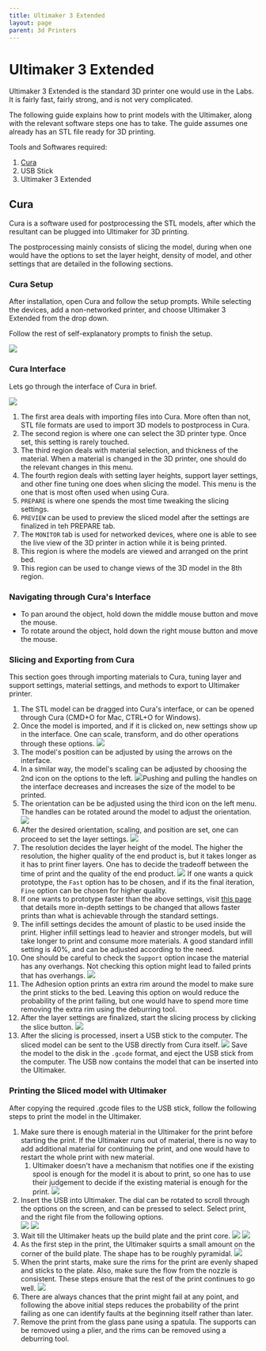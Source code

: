 ```yaml
---
title: Ultimaker 3 Extended
layout: page
parent: 3d Printers
---
```


# Ultimaker 3 Extended

Ultimaker 3 Extended is the standard 3D printer one would use in the Labs. It is fairly fast, fairly strong, and is not very complicated.

The following guide explains how to print models with the Ultimaker, along with the relevant software steps one has to take. The guide assumes one already has an STL file ready for 3D printing.

Tools and Softwares required:

1.  [Cura](https://ultimaker.com/software/ultimaker-cura)
2.  USB Stick
3.  Ultimaker 3 Extended

## Cura

Cura is a software used for postprocessing the STL models, after which the resultant can be plugged into Ultimaker for 3D printing.

The postprocessing mainly consists of slicing the model, during when one would have the options to set the layer height, density of model, and other settings that are detailed in the following sections.

### Cura Setup

After installation, open Cura and follow the setup prompts. While selecting the devices, add a non-networked printer, and choose Ultimaker 3 Extended from the drop down.

Follow the rest of self-explanatory prompts to finish the setup.

![](../../assets/images/Ultimaker3_Guide/CuraSetup.png)

### Cura Interface

Lets go through the interface of Cura in brief.

![](../../assets/images/Ultimaker3_Guide/CuraHome.png)

1. The first area deals with importing files into Cura. More often than not, STL file formats are used to import 3D models to postprocess in Cura.
2. The second region is where one can select the 3D printer type. Once set, this setting is rarely touched.
3. The third region deals with material selection, and thickness of the material. When a material is changed in the 3D printer, one should do the relevant changes in this menu.
4. The fourth region deals with setting layer heights, support layer settings, and other fine tuning one does when slicing the model. This menu is the one that is most often used when using Cura.
5. `PREPARE` is where one spends the most time tweaking the slicing settings.
6. `PREVIEW` can be used to preview the sliced model after the settings are finalized in teh PREPARE tab.
7. The `MONITOR` tab is used for networked devices, where one is able to see the live view of the 3D printer in action while it is being printed.
8. This region is where the models are viewed and arranged on the print bed.
9. This region can be used to change views of the 3D model in the 8th region.

### Navigating through Cura's Interface

-   To pan around the object, hold down the middle mouse button and move the mouse.
-   To rotate around the object, hold down the right mouse button and move the mouse.

### Slicing and Exporting from Cura

This section goes through importing materials to Cura, tuning layer and support settings, material settings, and methods to export to Ultimaker printer.

1. The STL model can be dragged into Cura's interface, or can be opened through Cura (CMD+O for Mac, CTRL+O for Windows).
2. Once the model is imported, and if it is clicked on, new settings show up in the interface. One can scale, transform, and do other operations through these options. ![](../../assets/images/Ultimaker3_Guide/ModelImport.png)
3. The model's position can be adjusted by using the arrows on the interface.
4. In a similar way, the model's scaling can be adjusted by choosing the 2nd icon on the options to the left. ![](../../assets/images/Ultimaker3_Guide/Scaling.png)Pushing and pulling the handles on the interface decreases and increases the size of the model to be printed.
5. The orientation can be be adjusted using the third icon on the left menu. The handles can be rotated around the model to adjust the orientation. ![](../../assets/images/Ultimaker3_Guide/Orientation.png)
6. After the desired orientation, scaling, and position are set, one can proceed to set the layer settings. ![](../../assets/images/Ultimaker3_Guide/LayerSettings.png)
7. The resolution decides the layer height of the model. The higher the resolution, the higher quality of the end product is, but it takes longer as it has to print finer layers. One has to decide the tradeoff between the time of print and the quality of the end product. ![](../../assets/images/Ultimaker3_Guide/LayerResolution.png) If one wants a quick prototype, the `Fast` option has to be chosen, and if its the final iteration, `Fine` option can be chosen for higher quality.
8. If one wants to prototype faster than the above settings, visit [this page](../../how_to/print_faster.md) that details more in-depth settings to be changed that allows faster prints than what is achievable through the standard settings.
9. The infill settings decides the amount of plastic to be used inside the print. Higher infill settings lead to heavier and stronger models, but will take longer to print and consume more materials. A good standard infill setting is 40%, and can be adjusted according to the need.
10. One should be careful to check the `Support` option incase the material has any overhangs. Not checking this option might lead to failed prints that has overhangs. ![](../../assets/images/Ultimaker3_Guide/Support.png)
11. The Adhesion option prints an extra rim around the model to make sure the print sticks to the bed. Leaving this option on would reduce the probability of the print failing, but one would have to spend more time removing the extra rim using the deburring tool.
12. After the layer settings are finalized, start the slicing process by clicking the slice button. ![](../../assets/images/Ultimaker3_Guide/slicing.png)
13. After the slicing is processed, insert a USB stick to the computer. The sliced model can be sent to the USB directly from Cura itself. ![](../../assets/images/Ultimaker3_Guide/savetodisk.png) Save the model to the disk in the `.gcode` format, and eject the USB stick from the computer. The USB now contains the model that can be inserted into the Ultimaker.

### Printing the Sliced model with Ultimaker

After copying the required .gcode files to the USB stick, follow the following steps to print the model in the Ultimaker.

1. Make sure there is enough material in the Ultimaker for the print before starting the print. If the Ultimaker runs out of material, there is no way to add additional material for continuing the print, and one would have to restart the whole print with new material.
    1. Ultimaker doesn't have a mechanism that notifies one if the existing spool is enough for the model it is about to print, so one has to use their judgement to decide if the existing material is enough for the print.
       ![](../../assets/images/Ultimaker3_Guide/spoolcheck.jpg)
2. Insert the USB into Ultimaker. The dial can be rotated to scroll through the options on the screen, and can be pressed to select. Select print, and the right file from the following options.  
   ![](../../assets/images/Ultimaker3_Guide/selectprint.jpg)
   ![](../../assets/images/Ultimaker3_Guide/selectmodeltoprint.jpg)
3. Wait till the Ultimaker heats up the build plate and the print core.
   ![](../../assets/images/Ultimaker3_Guide/heatbuildplate.jpg)
   ![](../../assets/images/Ultimaker3_Guide/heatprintcore.jpg)
4. As the first step in the print, the Ultimaker squirts a small amount on the corner of the build plate. The shape has to be roughly pyramidal.
   ![](../../assets/images/Ultimaker3_Guide/initsquirt.jpg)
5. When the print starts, make sure the rims for the print are evenly shaped and sticks to the plate. Also, make sure the flow from the nozzle is consistent. These steps ensure that the rest of the print continues to go well.
   ![](../../assets/images/Ultimaker3_Guide/initprint.jpg)
6. There are always chances that the print might fail at any point, and following the above initial steps reduces the probability of the print failing as one can identify faults at the beginning itself rather than later.
7. Remove the print from the glass pane using a spatula. The supports can be removed using a plier, and the rims can be removed using a deburring tool.
